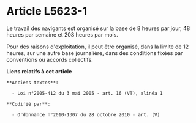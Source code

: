 # Article L5623-1

Le travail des navigants est organisé sur la base de 8 heures par jour, 48 heures par semaine et 208 heures par mois.

Pour des raisons d'exploitation, il peut être organisé, dans la limite de 12 heures, sur une autre base journalière, dans des
conditions fixées par conventions ou accords collectifs.

**Liens relatifs à cet article**

	**Anciens textes**:

	  - Loi n°2005-412 du 3 mai 2005 - art. 16 (VT), alinéa 1

	**Codifié par**:

	  - Ordonnance n°2010-1307 du 28 octobre 2010 - art. (V)

